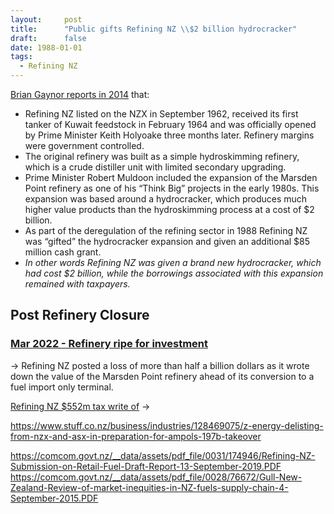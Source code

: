 ```yaml
---
layout:     post
title:      "Public gifts Refining NZ \\$2 billion hydrocracker"
draft:      false
date: 1988-01-01
tags:
  - Refining NZ
---
```


[Brian Gaynor reports in 2014](https://milfordasset.com/insights/refining-shareholder-faces-unequal-battle) that:

- Refining NZ listed on the NZX in September 1962, received its first tanker of Kuwait feedstock in February 1964 and was officially opened by Prime Minister Keith Holyoake three months later. Refinery margins were government controlled.
- The original refinery was built as a simple hydroskimming refinery, which is a crude distiller unit with limited secondary upgrading.
- Prime Minister Robert Muldoon included the expansion of the Marsden Point refinery as one of his “Think Big” projects in the early 1980s. This expansion was based around a hydrocracker, which produces much higher value products than the hydroskimming process at a cost of $2 billion.
- As part of the deregulation of the refining sector in 1988 Refining NZ was “gifted” the hydrocracker expansion and given an additional $85 million cash grant. 
- _In other words Refining NZ was given a brand new hydrocracker, which had cost $2 billion, while the borrowings associated with this expansion remained with taxpayers._





## Post Refinery Closure

### [Mar 2022 - Refinery ripe for investment](https://www.rnz.co.nz/news/business/463048/refining-nz-ripe-for-investors-when-it-transitions-to-channel-infrastructure-report)
-> Refining NZ posted a loss of more than half a billion dollars as it wrote down the value of the Marsden Point refinery ahead of its conversion to a fuel import only terminal.

[Refining NZ $552m tax write of](https://www.rnz.co.nz/news/business/462102/refining-new-zealand-posts-552m-loss)
-> 


https://www.stuff.co.nz/business/industries/128469075/z-energy-delisting-from-nzx-and-asx-in-preparation-for-ampols-197b-takeover

https://comcom.govt.nz/__data/assets/pdf_file/0031/174946/Refining-NZ-Submission-on-Retail-Fuel-Draft-Report-13-September-2019.PDF
https://comcom.govt.nz/__data/assets/pdf_file/0028/76672/Gull-New-Zealand-Review-of-market-inequities-in-NZ-fuels-supply-chain-4-September-2015.PDF
